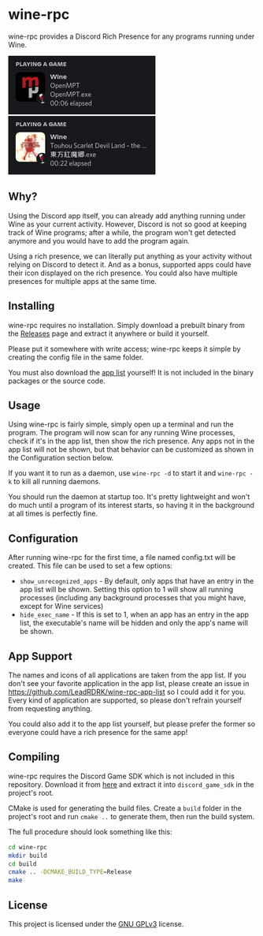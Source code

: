 # wine-rpc
wine-rpc provides a Discord Rich Presence for any programs running under Wine.

![Sample](assets/sample1.jpg) ![Sample](assets/sample2.jpg)
## Why?
Using the Discord app itself, you can already add anything running under Wine as your current activity. However, Discord is not so good at keeping track of Wine programs; after a while, the program won't get detected anymore and you would have to add the program again.

Using a rich presence, we can literally put anything as your activity without relying on Discord to detect it. And as a bonus, supported apps could have their icon displayed on the rich presence. You could also have multiple presences for multiple apps at the same time.
## Installing
wine-rpc requires no installation. Simply download a prebuilt binary from the [Releases](https://github.com/LeadRDRK/wine-rpc/releases) page and extract it anywhere or build it yourself.

Please put it somewhere with write access; wine-rpc keeps it simple by creating the config file in the same folder.

You must also download the [app list](https://github.com/LeadRDRK/wine-rpc-app-list) yourself! It is not included in the binary packages or the source code.
## Usage
Using wine-rpc is fairly simple, simply open up a terminal and run the program. The program will now scan for any running Wine processes, check if it's in the app list, then show the rich presence. Any apps not in the app list will not be shown, but that behavior can be customized as shown in the Configuration section below.

If you want it to run as a daemon, use `wine-rpc -d` to start it and `wine-rpc -k` to kill all running daemons.

You should run the daemon at startup too. It's pretty lightweight and won't do much until a program of its interest starts, so having it in the background at all times is perfectly fine.
## Configuration
After running wine-rpc for the first time, a file named config.txt will be created. This file can be used to set a few options:
- `show_unrecognized_apps` - By default, only apps that have an entry in the app list will be shown. Setting this option to 1 will show all running processes (including any background processes that you might have, except for Wine services)
- `hide_exec_name` - If this is set to 1, when an app has an entry in the app list, the executable's name will be hidden and only the app's name will be shown.
## App Support
The names and icons of all applications are taken from the app list. If you don't see your favorite application in the app list, please create an issue in https://github.com/LeadRDRK/wine-rpc-app-list so I could add it for you. Every kind of application are supported, so please don't refrain yourself from requesting anything.

You could also add it to the app list yourself, but please prefer the former so everyone could have a rich presence for the same app!
## Compiling
wine-rpc requires the Discord Game SDK which is not included in this repository. Download it from [here](https://discord.com/developers/docs/game-sdk/sdk-starter-guide) and extract it into `discord_game_sdk` in the project's root.

CMake is used for generating the build files. Create a `build` folder in the project's root and run `cmake ..` to generate them, then run the build system.

The full procedure should look something like this:
```bash
cd wine-rpc
mkdir build
cd build
cmake .. -DCMAKE_BUILD_TYPE=Release
make
```
## License
This project is licensed under the [GNU GPLv3](LICENSE) license.

